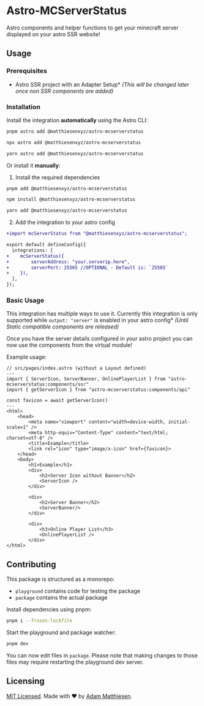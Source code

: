 # Astro-MCServerStatus

Astro components and helper functions to get your minecraft server displayed on your astro SSR website!

## Usage

### Prerequisites

- Astro SSR project with an Adapter Setup* *(This will be changed later once non SSR components are added)*

### Installation

Install the integration **automatically** using the Astro CLI:

```bash
pnpm astro add @matthiesenxyz/astro-mcserverstatus
```

```bash
npx astro add @matthiesenxyz/astro-mcserverstatus
```

```bash
yarn astro add @matthiesenxyz/astro-mcserverstatus
```

Or install it **manually**:

1. Install the required dependencies

```bash
pnpm add @matthiesenxyz/astro-mcserverstatus
```

```bash
npm install @matthiesenxyz/astro-mcserverstatus
```

```bash
yarn add @matthiesenxyz/astro-mcserverstatus
```

2. Add the integration to your astro config

```diff
+import mcServerStatus from "@matthiesenxyz/astro-mcserverstatus";

export default defineConfig({
  integrations: [
+    mcServerStatus({
+        serverAddress: "your.serverip.here",
+        serverPort: 25565 //OPTIONAL - Default is: `25565`
+    }),
  ],
});
```

### Basic Usage

This integration has multiple ways to use it.  Currently this integration is only supported while `output: "server"` is enabled in your astro config* *(Until Static compatible components are released)*

Once you have the server details configured in your astro project you can now use the components from the virtual module!

Example usage:

```tsx
// src/pages/index.astro (without a Layout defined)
---
import { ServerIcon, ServerBanner, OnlinePlayerList } from "astro-mcserverstatus:components/ssr"
import { getServerIcon } from "astro-mcserverstatus:components/api"

const favicon = await getServerIcon()
---
<html>
	<head>
		<meta name="viewport" content="width=device-width, initial-scale=1" />
		<meta http-equiv="Content-Type" content="text/html; charset=utf-8" />
		<title>Example</title>
		<link rel="icon" type="image/x-icon" href={favicon}>
	</head>
	<body>
		<h1>Example</h1>
		<div>
			<h2>Server Icon without Banner</h2>
			<ServerIcon />
		</div>

		<div>
			<h2>Server Banner</h2>
			<ServerBanner/>
		</div>

		<div>
			<h3>Online Player List</h3>
			<OnlinePlayerList />
		</div>
</html>

```

## Contributing

This package is structured as a monorepo:

- `playground` contains code for testing the package
- `package` contains the actual package

Install dependencies using pnpm: 

```bash
pnpm i --frozen-lockfile
```

Start the playground and package watcher:

```bash
pnpm dev
```

You can now edit files in `package`. Please note that making changes to those files may require restarting the playground dev server.

## Licensing

[MIT Licensed](https://github.com/matthiesenxyz/astro-mcserverstatus/blob/main/LICENSE). Made with ❤️ by [Adam Matthiesen](https://github.com/Adammatthiesen).


